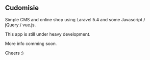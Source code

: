 ## Cudomisie

Simple CMS and online shop using Laravel 5.4 and some Javascript / jQuery / vue.js.

This app is still under heavy development.

More info comming soon.

Cheers :)
